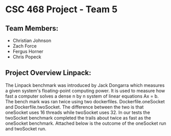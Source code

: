 # CSC 468 Project - Team 5

## Team Members:
- Christian Johnson
- Zach Force
- Fergus Horner 
- Chris Popeck 
## Project Overview Linpack:
The Linpack benchmark was introduced by Jack Dongarra which measures a given system's floating-point computing power. It is used to measure how fast a computer solves a dense n by n system of linear equations Ax = b.
The bench mark was ran twice using two dockerfiles. Dockerfile.oneSocket and Dockerfile.twoSocket.  The difference between the two is that oneSocket uses 16 threads while twoSocket uses 32.
In our tests the twoSocket benchmark completed the trails about twice as fast as the oneSocket benchmark.
Attached below is the outcome of the oneSocket run and twoSocket run.






